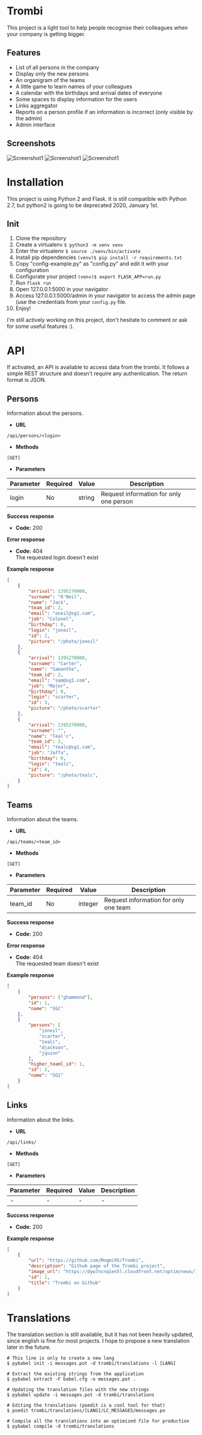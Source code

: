 # Trombi

This project is a light tool to help people recognise their colleagues when your company is getting bigger.

## Features

* List of all persons in the company
* Display only the new persons
* An organigram of the teams
* A little game to learn names of your colleagues
* A calendar with the birthdays and arrival dates of everyone
* Some spaces to display information for the users
* Links aggregator
* Reports on a person profile if an information is incorrect (only visible by the admin)
* Admin interface

## Screenshots

![Screenshot1](https://raw.githubusercontent.com/Mogmi95/Trombi/master/screenshots/trombi_screen.png)
![Screenshot1](https://raw.githubusercontent.com/Mogmi95/Trombi/master/screenshots/trombi_screen_2.png)
![Screenshot1](https://raw.githubusercontent.com/Mogmi95/Trombi/master/screenshots/trombi_screen_3.png)

# Installation

This project is using Python 2 and Flask. It is still compatible with Python 2.7, but python2 is going to be deprecated 2020, January 1st.

## Init

1. Clone the repository
2. Create a virtualenv `$ python3 -m venv venv`
3. Enter the virtualenv `$ source ./venv/bin/activate`
4. Install pip dependencies `(venv)$ pip install -r requirements.txt`
5. Copy "config-example.py" as "config.py" and edit it with your configuration
6. Configurate your project `(venv)$ export FLASK_APP=run.py`
7. Run `flask run`
8. Open 127.0.0.1:5000 in your navigator
9. Access 127.0.0.1:5000/admin in your navigator to access the admin page (use the credentials from your `config.py` file.
10. Enjoy!

I'm still actively working on this project, don't hesitate to comment or ask for some useful features :).

# API

If activated, an API is available to access data from the trombi. It follows a simple REST structure and doesn't require any authentication. The return format is JSON.

## Persons

Information about the persons.

* **URL**

`/api/persons/<login>`

* **Methods**

`[GET]`

* **Parameters**

|Parameter|Required|Value|Description|
|---|---|---|---|
|login|No|string|Request information for only one person|

**Success response**

* **Code:** 200 <br />

**Error response**

* **Code:** 404 <br /> The requested login doesn't exist

**Example response**

```json
[
    {
        "arrival": 1395270000,
        "surname": "O'Neil",
        "name": "Jack",
        "team_id": 2,
        "email": "oneil@sg1.com",
        "job": "Colonel",
        "birthday": 0,
        "login": "joneil",
        "id": 2,
        "picture": "/photo/joneil"
    },
    {
        "arrival": 1395270000,
        "surname": "Carter",
        "name": "Samantha",
        "team_id": 2,
        "email": "sam@sg1.com",
        "job": "Major",
        "birthday": 0,
        "login": "scarter",
        "id": 3,
        "picture": "/photo/scarter"
    },
    {
        "arrival": 1395270000,
        "surname": "",
        "name": "Teal'c",
        "team_id": 2,
        "email": "tealc@sg1.com",
        "job": "Jaffa",
        "birthday": 0,
        "login": "tealc",
        "id": 4,
        "picture": "/photo/tealc",
    }
]
```


## Teams

Information about the teams.

* **URL**

`/api/teams/<team_id>`

* **Methods**

`[GET]`

* **Parameters**

|Parameter|Required|Value|Description|
|---|---|---|---|
|team_id|No|integer|Request information for only one team|

**Success response**

* **Code:** 200 <br />

**Error response**

* **Code:** 404 <br /> The requested team doesn't exist

**Example response**

```json
[
    {
        "persons": ["ghammond"],
        "id": 1,
        "name": "SGC"
    },
    {
        "persons": [
            "joneil",
            "scarter",
            "tealc",
            "djackson",
            "jquinn"
        ],
        "higher_teaml_id": 1,
        "id": 2,
        "name": "SG1"
    }
]
```

## Links

Information about the links.

* **URL**

`/api/links/`

* **Methods**

`[GET]`

* **Parameters**

|Parameter|Required|Value|Description|
|---|---|---|---|
|-|-|-|-|

**Success response**

* **Code:** 200 <br />

**Example response**

```json
[
    {
        "url": "https://github.com/Mogmi95/Trombi",
        "description": "Github page of the Trombi project",
        "image_url": "https://dyw7ncnq1en5l.cloudfront.net/optim/news/75/75755/-c-github.jpg",
        "id": 1,
        "title": "Trombi on Github"
    }
]
```

# Translations

The translation section is still available, but it has not been heavily updated, since english is fine for most projects. I hope to propose a new translation later in the future.

~~~~
# This line is only to create a new lang
$ pybabel init -i messages.pot -d trombi/translations -l [LANG]

# Extract the existing strings from the application
$ pybabel extract -F babel.cfg -o messages.pot .

# Updating the translation files with the new strings
$ pybabel update -i messages.pot -d trombi/translations

# Editing the translations (poedit is a cool tool for that)
$ poedit trombi/translations/[LANG]/LC_MESSAGES/messages.po

# Compile all the translations into an optimized file for production
$ pybabel compile -d trombi/translations
~~~~
